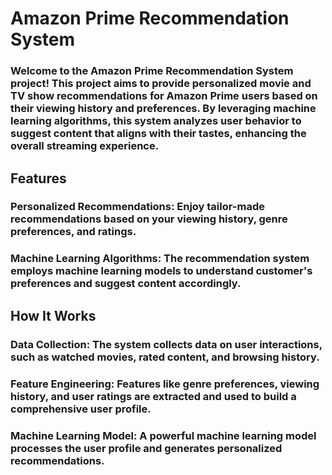 # Amazon Prime Recommendation System

### Welcome to the Amazon Prime Recommendation System project! This project aims to provide personalized movie and TV show recommendations for Amazon Prime users based on their viewing history and preferences. By leveraging machine learning algorithms, this system analyzes user behavior to suggest content that aligns with their tastes, enhancing the overall streaming experience.

## Features

### Personalized Recommendations: Enjoy tailor-made recommendations based on your viewing history, genre preferences, and ratings.

### Machine Learning Algorithms: The recommendation system employs machine learning models to understand customer's preferences and suggest content accordingly.


## How It Works

### Data Collection: The system collects data on user interactions, such as watched movies, rated content, and browsing history.

### Feature Engineering: Features like genre preferences, viewing history, and user ratings are extracted and used to build a comprehensive user profile.

### Machine Learning Model: A powerful machine learning model processes the user profile and generates personalized recommendations.


